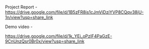Project Report - https://drive.google.com/file/d/1B5zFR8is1cJmViDziYVP8CQqv38jU-1n/view?usp=share_link

Demo video -

https://drive.google.com/file/d/1k_YEi_oPzIF4PaGzE-9CnUnzQsr0Br0x/view?usp=share_link
